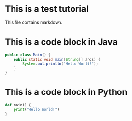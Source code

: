 # This is a test tutorial

This file contains markdown.

# This is a code block in Java
```java
public class Main() {
	public static void main(String[] args) {
		System.out.println("Hello World!");
	}
}
```
# This is a code block in Python
```python
def main() {
	print("Hello World!")
}
```

